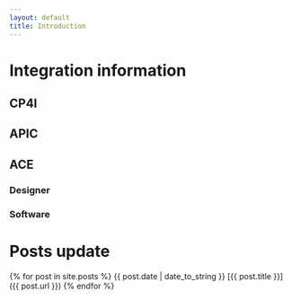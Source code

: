 ```yaml
---
layout: default
title: Introduction
---
```


# Integration information

## CP4I
## APIC
## ACE
### Designer
### Software

# Posts update

{% for post in site.posts %}
{{ post.date | date_to_string }} [{{ post.title }}]({{ post.url }}) 
{% endfor %}
